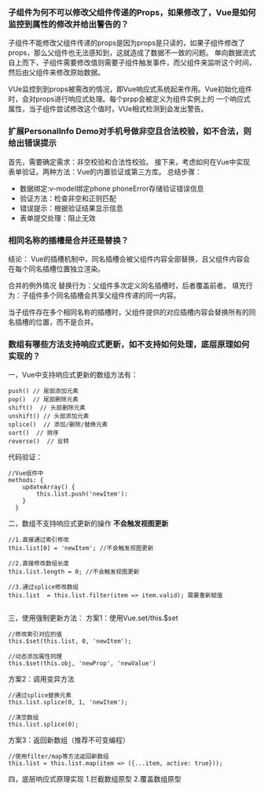 ### 子组件为何不可以修改父组件传递的Props，如果修改了，Vue是如何监控到属性的修改并给出警告的？ 

子组件不能修改父组件传递的props是因为props是只读的，如果子组件修改了props，那么父组件也无法感知到，这就造成了数据不一致的问题。
单向数据流式自上而下，子组件需要修改值则需要子组件触发事件，而父组件来监听这个时间，然后由父组件来修改原始数据。

VUe监控到到props被需改的情况，即Vue响应式系统起来作用。Vue初始化组件时，会对props进行响应式处理。每个prpp会被定义为组件实例上的
一个响应式属性，当子组件尝试修改这个值时，VUe相式检测到会发出警告。

### 扩展Personallnfo Demo对手机号做非空且合法校验，如不合法，则给出错误提示
首先，需要确定需求：非空校验和合法性校验。
接下来，考虑如何在Vue中实现表单验证。两种方法：Vue的内置验证或第三方库。
总结步骤：
- 数据绑定:v-model绑定phone  phoneError存储验证错误信息
- 验证方法：检查非空和正则匹配
- 错误提示：根据验证结果显示信息
- 表单提交处理：阻止无效


### 相同名称的插槽是合并还是替换？
结论：
Vue的插槽机制中，同名插槽会被父组件内容全部替换，且父组件内容会在每个同名插槽位置独立渲染。

合并的例外情况
替换行为：父组件多次定义同名插槽时，后者覆盖前者。
填充行为：子组件多个同名插槽会共享父组件传递的同一内容。

当子组件存在多个相同名称的插槽时，父组件提供的对应插槽内容会替换所有的同名插槽的位置，而不是合并。


### 数组有哪些方法支持响应式更新，如不支持如何处理，底层原理如何实现的？

一，Vue中支持响应式更新的数组方法有：
```
push() // 尾部添加元素
pop()  // 尾部删除元素
shift()  // 头部删除元素
unshift() // 头部添加元素
splice()  // 添加/删除/替换元素
sort()  // 排序
reverse()  // 反转

```

代码验证：
```
//Vue组件中
methods: {
    updateArray() {
        this.list.push('newItem'):
    }
  }
```
二，数组不支持响应式更新的操作
<b>不会触发视图更新</b>
```
//1.直接通过索引修改
this.list[0] = 'newItem'; //不会触发视图更新

//2.直接修改数组长度
this.list.length = 0; //不会触发视图更新

//3.通过splice修改数组
this.list  = this.list.filter(item => item.valid); 需要重新赋值


```

三，使用强制更新方法：
方案1：使用Vue.set/this.$set
```
//修改索引对应的值
this.$set(this.list, 0, 'newItem');

//动态添加属性同理
this.$set(this.obj, 'newProp', 'newValue')
```

方案2：调用变异方法
```
//通过splice替换元素
this.list.splice(0, 1, 'newItem');

//清空数组
this.list.splice(0);

```

方案3：返回新数组（推荐不可变编程）
```
//使用filter/map等方法返回新数组
this.list = this.list.map(item => ({...item, active: true}));
```

四，底层响应式原理实现
1.拦截数组原型
2.覆盖数组原型